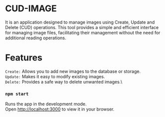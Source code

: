 # CUD-IMAGE

It is an application designed to manage images using Create, Update and Delete (CUD) operations. This tool provides a simple and efficient interface for managing image files, facilitating their management without the need for additional reading operations.

# Features
`Create:` Allows you to add new images to the database or storage.\
`Update:` Makes it easy to modify existing images.\
`Delete:` Provides a safe way to delete unwanted images.\

### `npm start`

Runs the app in the development mode.\
Open [http://localhost:3000](http://localhost:3000) to view it in your browser.


